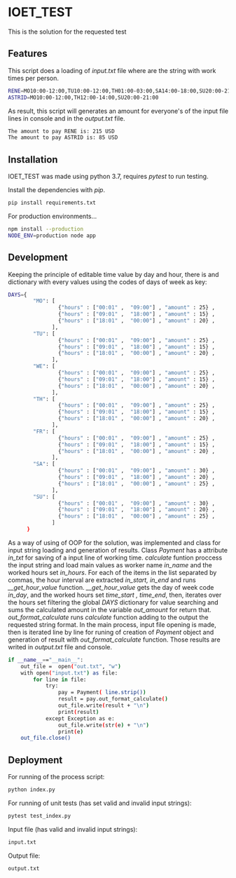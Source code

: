 # IOET_TEST
This is the solution for the requested test

## Features
This script does a loading of *input.txt* file where are the string with work times per person.
```sh
RENE=MO10:00-12:00,TU10:00-12:00,TH01:00-03:00,SA14:00-18:00,SU20:00-21:00
ASTRID=MO10:00-12:00,TH12:00-14:00,SU20:00-21:00
```
As result, this script will generates an amount for everyone's of the input file lines in console and in the *output.txt* file.
```sh
The amount to pay RENE is: 215 USD
The amount to pay ASTRID is: 85 USD
```
## Installation
IOET_TEST was made using python 3.7, requires *pytest* to run testing.

Install the dependencies with *pip*.

```sh
pip install requirements.txt
```

For production environments...

```sh
npm install --production
NODE_ENV=production node app
```

## Development

Keeping the principle of editable time value by day and hour, there is and dictionary with every values using the codes of days of week as key:

```sh
DAYS={
        "MO": [
                {"hours" : ["00:01" ,  "09:00"] , "amount" : 25} , 
                {"hours" : ["09:01" ,  "18:00"] , "amount" : 15} , 
                {"hours" : ["18:01" ,  "00:00"] , "amount" : 20} , 
              ],
        "TU": [
                {"hours" : ["00:01" ,  "09:00"] , "amount" : 25} , 
                {"hours" : ["09:01" ,  "18:00"] , "amount" : 15} , 
                {"hours" : ["18:01" ,  "00:00"] , "amount" : 20} , 
              ],
        "WE": [
                {"hours" : ["00:01" ,  "09:00"] , "amount" : 25} , 
                {"hours" : ["09:01" ,  "18:00"] , "amount" : 15} , 
                {"hours" : ["18:01" ,  "00:00"] , "amount" : 20} , 
              ],
        "TH": [
                {"hours" : ["00:01" ,  "09:00"] , "amount" : 25} , 
                {"hours" : ["09:01" ,  "18:00"] , "amount" : 15} , 
                {"hours" : ["18:01" ,  "00:00"] , "amount" : 20} , 
              ],
        "FR": [
                {"hours" : ["00:01" ,  "09:00"] , "amount" : 25} , 
                {"hours" : ["09:01" ,  "18:00"] , "amount" : 15} , 
                {"hours" : ["18:01" ,  "00:00"] , "amount" : 20} , 
              ],
        "SA": [
                {"hours" : ["00:01" ,  "09:00"] , "amount" : 30} , 
                {"hours" : ["09:01" ,  "18:00"] , "amount" : 20} , 
                {"hours" : ["18:01" ,  "00:00"] , "amount" : 25} , 
              ],
        "SU": [
                {"hours" : ["00:01" ,  "09:00"] , "amount" : 30} , 
                {"hours" : ["09:01" ,  "18:00"] , "amount" : 20} , 
                {"hours" : ["18:01" ,  "00:00"] , "amount" : 25} , 
              ]
      }
```
As a way of using of OOP for the solution, was implemented and class for input string loading and generation of results.
Class *Payment* has a attribute *in_txt* for saving of a input line of working time.
*calculate* funtion proccess the input string and load main values as worker name *in_name* and the worked hours set *in_hours*. For each of the items in the list separated by commas, the hour interval are extracted *in_start, in_end* and runs *__get_hour_value* function.
*__get_hour_value* gets the day of week code *in_day*, and the worked hours set *time_start , time_end*, then, iterates over the hours set filtering the global *DAYS* dictionary for value searching and sums the calculated amount in the variable *out_amount* for return that.
*out_format_calculate* runs *calculate* function adding to the output the requested string format.
In the main process, input file opening is made, then is iterated line by line for runing of creation of *Payment* object and generation of result with *out_format_calculate* function. Those results are writed in *output.txt* file and console.
```sh
if __name__=="__main__":
    out_file =  open("out.txt", "w")
    with open("input.txt") as file:
        for line in file:
            try:
                pay = Payment( line.strip())
                result = pay.out_format_calculate()
                out_file.write(result + "\n")
                print(result)
            except Exception as e:
                out_file.write(str(e) + "\n")
                print(e)
    out_file.close()
```

## Deployment

For running of the process script:

```sh
python index.py
```

For running of unit tests (has set valid and invalid input strings):

```sh
pytest test_index.py
```

Input file (has valid and invalid input strings):

```sh
input.txt
```

Output file:

```sh
output.txt
```
